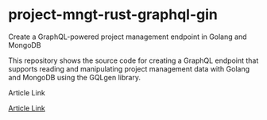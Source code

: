 # project-mngt-rust-graphql-gin

Create a GraphQL-powered project management endpoint in Golang and MongoDB 

This repository shows the source code for creating a GraphQL endpoint that supports reading and manipulating project management data with Golang and MongoDB using the GQLgen library.

Article Link

[Article Link](https://dev.to/hackmamba/create-a-graphql-powered-project-management-endpoint-in-golang-and-mongodb-18a)